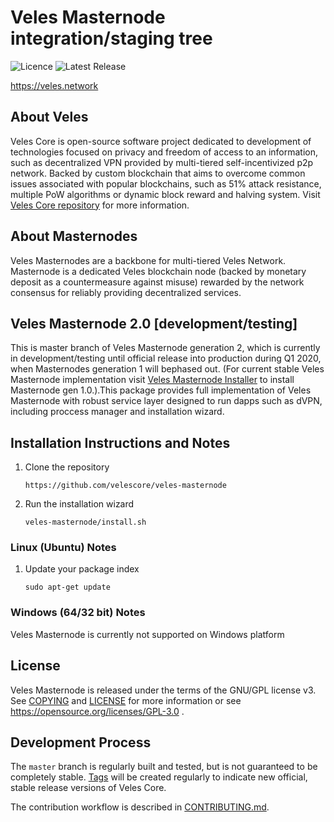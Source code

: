 Veles Masternode integration/staging tree
=========================================
![Licence](https://img.shields.io/static/v1?label=License&message=GPL-3.0&color=green&style=for-the-badge)   ![Latest Release](https://img.shields.io/static/v1?label=Release&message=unreleased&color=blue&style=for-the-badge)

https://veles.network

About Veles
------------
Veles Core is open-source software project dedicated to development of technologies focused on privacy and freedom of access to an information, such as decentralized VPN provided by multi-tiered self-incentivized p2p network. Backed by custom blockchain that aims to overcome common issues
associated with popular blockchains, such as 51% attack resistance, multiple PoW algorithms or dynamic block reward and halving system. Visit [Veles Core repository](https://github.com/velescore/veles) for more information.

About Masternodes
-----------------
Veles Masternodes are a backbone for multi-tiered Veles Network. Masternode is a dedicated Veles blockchain node (backed by monetary deposit 
as a countermeasure against misuse) rewarded by the network consensus for reliably providing decentralized services. 

Veles Masternode 2.0 [development/testing]
------------------------------------------
This is master branch of Veles Masternode generation 2, which is currently in development/testing until official release into production during Q1 2020, when Masternodes generation 1 will bephased out. (For current stable Veles Masternode implementation visit [Veles Masternode Installer](https://github.com/velescore/masternode-installer) to install Masternode gen 1.0.).This package provides full implementation of Veles Masternode with robust service layer designed to run dapps such as dVPN, including proccess manager and installation wizard.


Installation Instructions and Notes
-----------------------------
1.  Clone the repository

        https://github.com/velescore/veles-masternode

2.  Run the installation wizard
        
        veles-masternode/install.sh

### Linux (Ubuntu) Notes
1.  Update your package index

        sudo apt-get update

### Windows (64/32 bit) Notes
Veles Masternode is currently not supported on Windows platform


License
-------

Veles Masternode is released under the terms of the GNU/GPL license v3. See [COPYING](COPYING)
and [LICENSE](LICENSE) for more information or see https://opensource.org/licenses/GPL-3.0 .

Development Process
-------------------
The `master` branch is regularly built and tested, but is not guaranteed to be
completely stable. [Tags](https://github.com/velescore/veles-masternode/tags) will be created
regularly to indicate new official, stable release versions of Veles Core.

The contribution workflow is described in [CONTRIBUTING.md](CONTRIBUTING.md).
